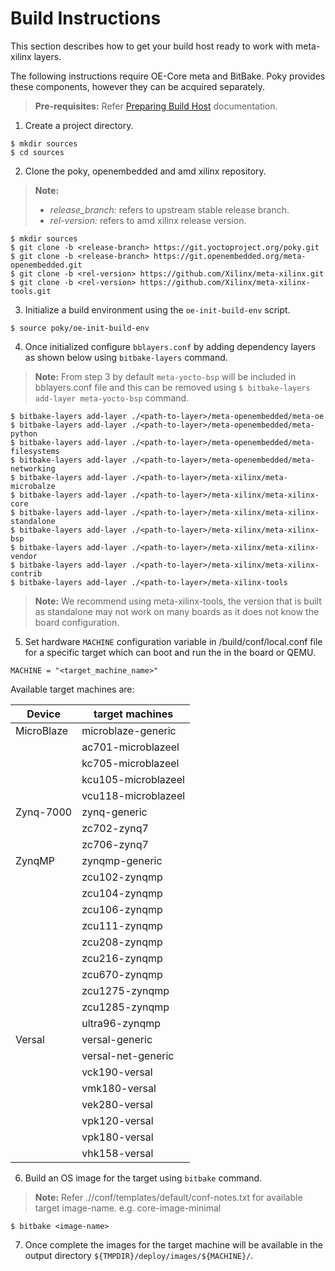 # Build Instructions

This section describes how to get your build host ready to work with meta-xilinx
layers.

The following instructions require OE-Core meta and BitBake. Poky provides these
components, however they can be acquired separately.

> **Pre-requisites:** Refer [Preparing Build Host](https://docs.yoctoproject.org/4.1.2/singleindex.html#preparing-the-build-host) documentation.

1. Create a project directory.
```
$ mkdir sources
$ cd sources
```
2. Clone the poky, openembedded and amd xilinx repository.
> **Note:**
> * *release_branch:* refers to upstream stable release branch.
> * *rel-version:* refers to amd xilinx release version.
```
$ mkdir sources
$ git clone -b <release-branch> https://git.yoctoproject.org/poky.git
$ git clone -b <release-branch> https://git.openembedded.org/meta-openembedded.git
$ git clone -b <rel-version> https://github.com/Xilinx/meta-xilinx.git
$ git clone -b <rel-version> https://github.com/Xilinx/meta-xilinx-tools.git
```
3. Initialize a build environment using the `oe-init-build-env` script. 
```
$ source poky/oe-init-build-env
```
4. Once initialized configure `bblayers.conf` by adding dependency layers as shown
   below using `bitbake-layers` command.
> **Note:** From step 3 by default `meta-yocto-bsp` will be included in bblayers.conf
> file and this can be removed using `$ bitbake-layers add-layer meta-yocto-bsp`
> command.

```
$ bitbake-layers add-layer ./<path-to-layer>/meta-openembedded/meta-oe
$ bitbake-layers add-layer ./<path-to-layer>/meta-openembedded/meta-python
$ bitbake-layers add-layer ./<path-to-layer>/meta-openembedded/meta-filesystems
$ bitbake-layers add-layer ./<path-to-layer>/meta-openembedded/meta-networking
$ bitbake-layers add-layer ./<path-to-layer>/meta-xilinx/meta-microbalze
$ bitbake-layers add-layer ./<path-to-layer>/meta-xilinx/meta-xilinx-core
$ bitbake-layers add-layer ./<path-to-layer>/meta-xilinx/meta-xilinx-standalone
$ bitbake-layers add-layer ./<path-to-layer>/meta-xilinx/meta-xilinx-bsp
$ bitbake-layers add-layer ./<path-to-layer>/meta-xilinx/meta-xilinx-vendor
$ bitbake-layers add-layer ./<path-to-layer>/meta-xilinx/meta-xilinx-contrib
$ bitbake-layers add-layer ./<path-to-layer>/meta-xilinx-tools
```
> **Note:** We recommend using meta-xilinx-tools, the version that is built as
> standalone may not work on many boards as it does not know the board configuration.

5. Set hardware `MACHINE` configuration variable in <proj-dir>/build/conf/local.conf
   file for a specific target which can boot and run the in the board or QEMU.
```
MACHINE = "<target_machine_name>"
```
Available target machines are:

| Device     | target machines     |
|------------|---------------------|
| MicroBlaze | microblaze-generic  |
|            | ac701-microblazeel  |
|            | kc705-microblazeel  |
|            | kcu105-microblazeel |
|            | vcu118-microblazeel |
| Zynq-7000  | zynq-generic        |
|            | zc702-zynq7         |
|            | zc706-zynq7         |
| ZynqMP     | zynqmp-generic      |
|            | zcu102-zynqmp       |
|            | zcu104-zynqmp       |
|            | zcu106-zynqmp       |
|            | zcu111-zynqmp       |
|            | zcu208-zynqmp       |
|            | zcu216-zynqmp       |
|            | zcu670-zynqmp       |
|            | zcu1275-zynqmp      |
|            | zcu1285-zynqmp      |
|            | ultra96-zynqmp      |
| Versal     | versal-generic      |
|            | versal-net-generic  |
|            | vck190-versal       |
|            | vmk180-versal       |
|            | vek280-versal       |
|            | vpk120-versal       |
|            | vpk180-versal       |
|            | vhk158-versal       |

6. Build an OS image for the target using `bitbake` command.
> **Note:** Refer ./<path-to-distro-layer>/conf/templates/default/conf-notes.txt
> for available target image-name. e.g. core-image-minimal

```
$ bitbake <image-name>
```

7. Once complete the images for the target machine will be available in the output
   directory `${TMPDIR}/deploy/images/${MACHINE}/`.

